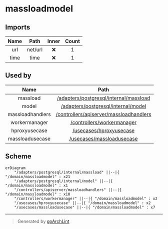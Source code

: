 # massloadmodel

## Imports

| Name |  Path   | Inner | Count |
|:----:|:-------:|:-----:|:-----:|
| url  | net/url |  ❌   |   1   |
| time |  time   |  ❌   |   1   |

## Used by

|       Name       |                                          Path                                           |
|:----------------:|:---------------------------------------------------------------------------------------:|
|     massload     |  [/adapters/postgresql/internal/massload](../adapters/postgresql/internal/massload.md)  |
|      model       |     [/adapters/postgresql/internal/model](../adapters/postgresql/internal/model.md)     |
| massloadhandlers | [/controllers/apiserver/massloadhandlers](../controllers/apiserver/massloadhandlers.md) |
|  workermanager   |              [/controllers/workermanager](../controllers/workermanager.md)              |
|  hproxyusecase   |                 [/usecases/hproxyusecase](../usecases/hproxyusecase.md)                 |
| massloadusecase  |               [/usecases/massloadusecase](../usecases/massloadusecase.md)               |

## Scheme

```mermaid
erDiagram
    "/adapters/postgresql/internal/massload" ||--|{ "/domain/massloadmodel" : x21
    "/adapters/postgresql/internal/model" ||--|{ "/domain/massloadmodel" : x1
    "/controllers/apiserver/massloadhandlers" ||--|{ "/domain/massloadmodel" : x10
    "/controllers/workermanager" ||--|{ "/domain/massloadmodel" : x2
    "/usecases/hproxyusecase" ||--|{ "/domain/massloadmodel" : x2
    "/usecases/massloadusecase" ||--|{ "/domain/massloadmodel" : x7
```

---

> Generated by [goArchLint](https://github.com/gbh007/goarchlint)
